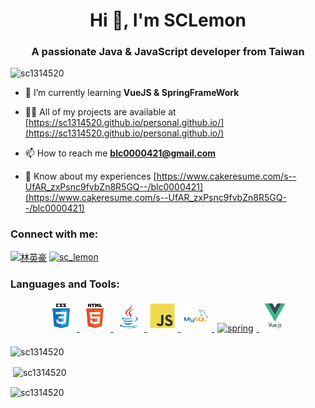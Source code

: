 <h1 align="center">Hi 👋, I'm SCLemon</h1>
<h3 align="center">A passionate Java & JavaScript developer from Taiwan</h3>

<p align="left"> <img src="https://komarev.com/ghpvc/?username=sc1314520&label=Profile%20views&color=0e75b6&style=flat" alt="sc1314520" /> </p>

- 🌱 I’m currently learning **VueJS & SpringFrameWork**

- 👨‍💻 All of my projects are available at [https://sc1314520.github.io/personal.github.io/](https://sc1314520.github.io/personal.github.io/)

- 📫 How to reach me **blc0000421@gmail.com**

- 📄 Know about my experiences [https://www.cakeresume.com/s--UfAR_zxPsnc9fvbZn8R5GQ--/blc0000421](https://www.cakeresume.com/s--UfAR_zxPsnc9fvbZn8R5GQ--/blc0000421)

<h3 align="left">Connect with me:</h3>
<p align="left">
<a href="https://linkedin.com/in/林英豪" target="blank"><img align="center" src="https://raw.githubusercontent.com/rahuldkjain/github-profile-readme-generator/master/src/images/icons/Social/linked-in-alt.svg" alt="林英豪" height="30" width="40" /></a>
<a href="https://www.leetcode.com/sc_lemon" target="blank"><img align="center" src="https://raw.githubusercontent.com/rahuldkjain/github-profile-readme-generator/master/src/images/icons/Social/leet-code.svg" alt="sc_lemon" height="30" width="40" /></a>
</p>

<h3 align="left">Languages and Tools:</h3>
<p align="center"> 
  <a href="https://www.w3schools.com/css/" target="_blank" rel="noreferrer" > 
  <img src="https://raw.githubusercontent.com/devicons/devicon/master/icons/css3/css3-original-wordmark.svg" alt="css3" width="40" height="40" style="margin:5px"/> </a> 
  <a href="https://www.w3.org/html/" target="_blank" rel="noreferrer"> 
    <img src="https://raw.githubusercontent.com/devicons/devicon/master/icons/html5/html5-original-wordmark.svg" alt="html5" width="40" height="40" style="margin:5px"/> </a> 
  <a href="https://www.java.com" target="_blank" rel="noreferrer"> 
    <img src="https://raw.githubusercontent.com/devicons/devicon/master/icons/java/java-original.svg" alt="java" width="40" height="40" style="margin:5px"/> </a> 
  <a href="https://developer.mozilla.org/en-US/docs/Web/JavaScript" target="_blank" rel="noreferrer"> 
    <img src="https://raw.githubusercontent.com/devicons/devicon/master/icons/javascript/javascript-original.svg" alt="javascript" width="40" height="40" style="margin:5px"/>   </a> 
  <a href="https://www.mysql.com/" target="_blank" rel="noreferrer"> 
    <img src="https://raw.githubusercontent.com/devicons/devicon/master/icons/mysql/mysql-original-wordmark.svg" alt="mysql" width="40" height="40" style="margin:5px"/> </a>   <a href="https://spring.io/" target="_blank" rel="noreferrer"> 
    <img src="https://www.vectorlogo.zone/logos/springio/springio-icon.svg" alt="spring" width="40" height="40" style="margin:5px"/> </a> 
  <a href="https://vuejs.org/" target="_blank" rel="noreferrer"> 
    <img src="https://raw.githubusercontent.com/devicons/devicon/master/icons/vuejs/vuejs-original-wordmark.svg" alt="vuejs" width="40" height="40" style="margin:5px"/> </a> </p>

<p><img align="center" src="https://github-readme-stats.vercel.app/api/top-langs?username=sc1314520&show_icons=true&locale=en&layout=compact" alt="sc1314520" /></p>

<p>&nbsp;<img align="center" src="https://github-readme-stats.vercel.app/api?username=sc1314520&show_icons=true&locale=en" alt="sc1314520" /></p>

<p><img align="center" src="https://github-readme-streak-stats.herokuapp.com/?user=sc1314520&" alt="sc1314520" /></p>
